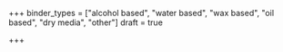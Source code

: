 +++
binder_types = ["alcohol based", "water based", "wax based", "oil based", "dry media", "other"]
draft = true

+++
